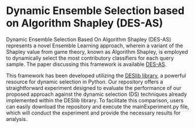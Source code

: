# Dynamic Ensemble Selection based on Algorithm Shapley (DES-AS)
Dynamic Ensemble Selection Based On Algorithm Shapley (DES-AS) represents a novel Ensemble Learning approach, wherein a variant of the Shapley value from game theory, known as Algorithm Shapley, is employed to dynamically select the most contributory classifiers for each query sample. The paper discussing this framework is available [DES-AS](https://www.sciencedirect.com/science/article/abs/pii/S0031320324006502?via%3Dihub).

This framework has been developed utilizing the [DESlib library](https://github.com/scikit-learn-contrib/DESlib), a powerful resource for dynamic selection in Python. Our repository offers a straightforward experiment designed to evaluate the performance of our proposed approach against the dynamic selection (DS) techniques already implemented within the DESlib library. To facilitate this comparison, users can easily download the repository and execute the mainExperiment.py file, which will conduct the experiment and provide the necessary results for analysis.

